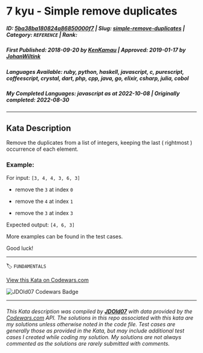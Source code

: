 # 7 kyu - Simple remove duplicates

##### **ID**: [5ba38ba180824a86850000f7](https://www.codewars.com/kata/5ba38ba180824a86850000f7) | **Slug**: [simple-remove-duplicates](https://www.codewars.com/kata/5ba38ba180824a86850000f7) | **Category**: `REFERENCE` | **Rank**: <span style="color:white">7 kyu</span>

##### **First Published**: 2018-09-20 ***by*** [KenKamau](https://www.codewars.com/users/KenKamau) | **Approved**: 2019-01-17 ***by*** [JohanWiltink](https://www.codewars.com/users/JohanWiltink)

##### **Languages Available**: ruby, python, haskell, javascript, c, purescript, coffeescript, crystal, dart, php, cpp, java, go, elixir, csharp, julia, cobol

##### **My Completed Languages**: javascript ***as at*** 2022-10-08 | **Originally completed**: 2022-08-30

---

## Kata Description


Remove the duplicates from a list of integers, keeping the last ( rightmost ) occurrence of each element.



### Example:



For input: `[3, 4, 4, 3, 6, 3]`



* remove the `3` at index `0`

* remove the `4` at index `1`

* remove the `3` at index `3`



Expected output: `[4, 6, 3]`



More examples can be found in the test cases. 



Good luck!

---


🏷 `FUNDAMENTALS`


[View this Kata on Codewars.com](https://www.codewars.com/kata/5ba38ba180824a86850000f7)

![](https://www.codewars.com/users/jdold07/badges/large "JDOld07 Codewars Badge")

---

###### *This Kata description was compiled by [**JDOld07**](https://tpstech.dev) with data provided by the [Codewars.com](https://www.codewars.com) API.  The solutions in this repo associated with this kata are my solutions unless otherwise noted in the code file.  Test cases are generally those as provided in the Kata, but may include additional test cases I created while coding my solution.  My solutions are not always commented as the solutions are rarely submitted with comments.*
